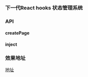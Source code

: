 ### 下一代React hooks 状态管理系统
### API
#### createPage
#### inject
### 效果地址
[地址](https://react-contexts.stackblitz.io/)
